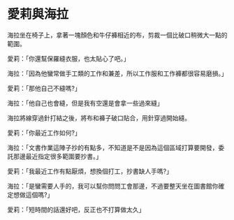 # 愛莉與海拉

海拉坐在椅子上，拿著一塊顏色和牛仔褲相近的布，剪裁一個比破口稍微大一點的範圍。

愛莉：「你還幫保羅縫衣服，也太貼心了吧。」

海拉：「因為他蠻常做手工類的工作和兼差，所以工作服和工作褲都很容易磨損。」

愛莉：「那他自己不縫嗎?」

海拉：「他自己也會縫，但是我有空還是會拿一些過來縫」

海拉將線穿過針打結之後，將布和褲子破口貼合，用針穿過開始縫。

愛莉：「你最近工作如何?」

海拉：「文書作業這陣子抄的有點多，不知道是不是因為這個區域打算要開發，委託那邊最近指定很多範圍要抄書。」

愛莉：「我最近工作有點厭煩，想換個打工，抄書缺人手嗎?」

海拉：「是蠻需要人手的，我可以幫你問問工會那邊，不過要整天坐在圖書館你確定想做這個嗎?」

愛莉：「短時間的話還好吧，反正也不打算做太久」
